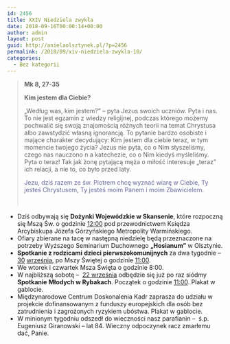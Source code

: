 ```yaml
---
id: 2456
title: XXIV Niedziela zwykła
date: 2018-09-16T00:00:14+00:00
author: admin
layout: post
guid: http://anielaolsztynek.pl/?p=2456
permalink: /2018/09/xiv-niedziela-zwykla-10/
categories:
  - Bez kategorii
---
```

> **Mk 8, 27-35**
> 
> **Kim jestem dla Ciebie?**
> 
> &#8222;Według was, kim jestem?&#8221; &#8211; pyta Jezus swoich uczniów. Pyta i nas. To nie jest egzamin z wiedzy religijnej, podczas którego możemy pochwalić się swoją znajomością różnych teorii na temat Chrystusa albo zawstydzić własną ignorancją. To pytanie bardzo osobiste i mające charakter decydujący: Kim jestem dla ciebie teraz, w tym momencie twojego życia? Jezus nie pyta, co o Nim słyszeliśmy, czego nas nauczono n a katechezie, co o Nim kiedyś myśleliśmy.  Pyta o teraz! Tak jak żonę pytającą męża o miłość interesuje &#8222;teraz&#8221; ich relacji, a nie to, co było przed laty.
> 
> <span style="color: #666699;">Jezu, dziś razem ze św. Piotrem chcę wyznać wiarę w Ciebie, Ty jesteś Chrystusem, Ty jesteś moim Panem i moim Zbawicielem.</span>
> 
> &nbsp;

  * Dziś odbywają się **Dożynki Wojewódzkie w Skansenie**, które rozpoczną się Mszą Św. o godzinie <span style="text-decoration: underline;">12:00</span> pod przewodnictwem Księdza Arcybiskupa Józefa Górzyńskiego Metropolity Warmińskiego.
  * Ofiary zbierane na tacę w następną niedzielę będą przeznaczone na potrzeby Wyższego Seminarium Duchownego **„Hosianum”** w Olsztynie.
  * **Spotkanie z rodzicami** **dzieci pierwszokomunijnych** za dwa tygodnie – <span style="text-decoration: underline;">30</span> <span style="text-decoration: underline;">września</span>, po Mszy Świętej o godzinie <span style="text-decoration: underline;">11:00</span>.
  * We wtorek i czwartek Msza Święta o godzinie 8:00.
  * W najbliższą sobotę &#8211;  <span style="text-decoration: underline;">22 września</span> odbędzie się już po raz siódmy **Spotkanie** **Młodych w Rybakach**. Początek o godzinie <span style="text-decoration: underline;">11:00</span>. Plakat w gablocie.
  * Międzynarodowe Centrum Doskonalenia Kadr zaprasza do udziału w projekcie dofinansowanym z funduszy europejskich dla osób bez zatrudnienia i zagrożonych ryzykiem ubóstwa. Plakat w gablocie.
  * W minionym tygodniu odszedł do wieczności nasz parafianin –  ś.p. Eugeniusz Giranowski – lat 84. Wieczny odpoczynek racz zmarłemu dać, Panie.